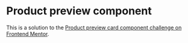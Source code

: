 # Product preview component

This is a solution to the [Product preview card component challenge on Frontend Mentor](https://www.frontendmentor.io/challenges/product-preview-card-component-GO7UmttRfa).